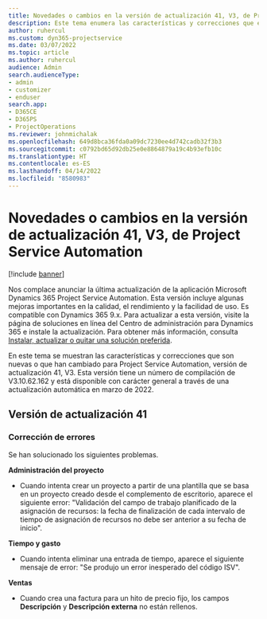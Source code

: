 ```yaml
---
title: Novedades o cambios en la versión de actualización 41, V3, de Project Service Automation
description: Este tema enumera las características y correcciones que están disponibles en Microsoft Dynamics 365 Project Service Automation, versión de actualización 41, V3.
author: ruhercul
ms.custom: dyn365-projectservice
ms.date: 03/07/2022
ms.topic: article
ms.author: ruhercul
audience: Admin
search.audienceType:
- admin
- customizer
- enduser
search.app:
- D365CE
- D365PS
- ProjectOperations
ms.reviewer: johnmichalak
ms.openlocfilehash: 649d8bca36fda0a09dc7230ee4d742cadb32f3b3
ms.sourcegitcommit: c0792bd65d92db25e0e8864879a19c4b93efb10c
ms.translationtype: HT
ms.contentlocale: es-ES
ms.lasthandoff: 04/14/2022
ms.locfileid: "8580983"
---
```

# <a name="whats-new-or-changed-in-project-service-automation-update-release-41-v3"></a>Novedades o cambios en la versión de actualización 41, V3, de Project Service Automation

[!include [banner](../includes/psa-now-project-operations.md)]

Nos complace anunciar la última actualización de la aplicación Microsoft Dynamics 365 Project Service Automation. Esta versión incluye algunas mejoras importantes en la calidad, el rendimiento y la facilidad de uso. Es compatible con Dynamics 365 9.x. Para actualizar a esta versión, visite la página de soluciones en línea del Centro de administración para Dynamics 365 e instale la actualización. Para obtener más información, consulta [Instalar, actualizar o quitar una solución preferida](/power-platform/admin/install-remove-preferred-solution).

En este tema se muestran las características y correcciones que son nuevas o que han cambiado para Project Service Automation, versión de actualización 41, V3. Esta versión tiene un número de compilación de V3.10.62.162 y está disponible con carácter general a través de una actualización automática en marzo de 2022.

## <a name="update-release-41"></a>Versión de actualización 41

### <a name="bug-fixes"></a>Corrección de errores

Se han solucionado los siguientes problemas.

**Administración del proyecto**
- Cuando intenta crear un proyecto a partir de una plantilla que se basa en un proyecto creado desde el complemento de escritorio, aparece el siguiente error: "Validación del campo de trabajo planificado de la asignación de recursos: la fecha de finalización de cada intervalo de tiempo de asignación de recursos no debe ser anterior a su fecha de inicio".

**Tiempo y gasto**
- Cuando intenta eliminar una entrada de tiempo, aparece el siguiente mensaje de error: "Se produjo un error inesperado del código ISV".

**Ventas**
- Cuando crea una factura para un hito de precio fijo, los campos **Descripción** y **Descripción externa** no están rellenos. 
